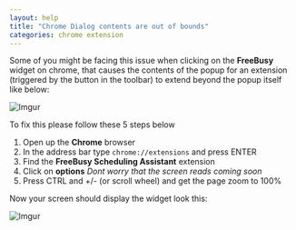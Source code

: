 ```yaml
---
layout: help
title: "Chrome Dialog contents are out of bounds"
categories: chrome extension
---
```


Some of you might be facing this issue when clicking on the **FreeBusy** widget on chrome, that causes the contents of the popup for an extension (triggered by the button in the toolbar) to extend beyond the popup itself like below:

![Imgur](https://i.imgur.com/Rg7Tp7Q.png)


To fix this please follow these 5 steps below

 1. Open up the **Chrome** browser
 2. In the address bar type `chrome://extensions` and press ENTER
 3. Find the **FreeBusy Scheduling Assistant** extension
 4. Click on **options** *Dont worry that the screen reads coming soon*
 5. Press CTRL and +/- (or scroll wheel) and get the page zoom to 100%
 
 Now your screen should display the widget look this:
 
 ![Imgur](https://i.imgur.com/xQNTHSw.png)

